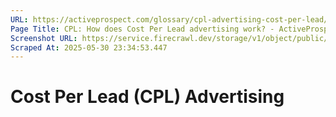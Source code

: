 ```yaml
---
URL: https://activeprospect.com/glossary/cpl-advertising-cost-per-lead/?utm_medium=Email&utm_source=Website&utm_campaign=AP-Email-InsideCBM-Oct
Page Title: CPL: How does Cost Per Lead advertising work? - ActiveProspect
Screenshot URL: https://service.firecrawl.dev/storage/v1/object/public/media/screenshot-7f95dc48-01be-4519-8526-d1794a1a60ae.png
Scraped At: 2025-05-30 23:34:53.447
---
```

# Cost Per Lead (CPL) Advertising



